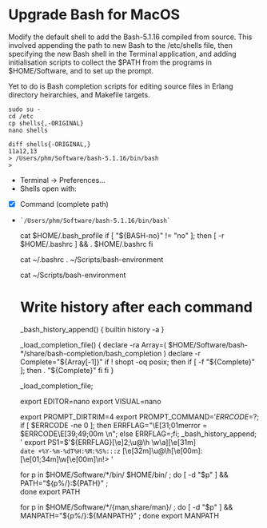# Upgrade Bash for MacOS

Modify the default shell to add the Bash-5.1.16 compiled from source.  This
involved appending the path to new Bash to the /etc/shells file, then
specifying the new Bash shell in the Terminal application, and adding
initialisation scripts to collect the $PATH from the programs in
$HOME/Software, and to set up the prompt.

Yet to do is Bash completion scripts for editing source files in Erlang
directory heirarchies, and Makefile targets.


    sudo su -
    cd /etc
    cp shells{,-ORIGINAL}
    nano shells

    diff shells{-ORIGINAL,}
    11a12,13
    > /Users/phm/Software/bash-5.1.16/bin/bash
    > 

* Terminal -> Preferences...
* Shells open with:
*   [x] Command (complete path)
*     `/Users/phm/Software/bash-5.1.16/bin/bash`

    cat $HOME/.bash_profile 
    if [ "${BASH-no}" != "no" ]; then
            [ -r $HOME/.bashrc ] && . $HOME/.bashrc
    fi

    cat ~/.bashrc
    . ~/Scripts/bash-environment


    cat ~/Scripts/bash-environment
    # Write history after each command
    _bash_history_append() {
        builtin history -a
    }

    _load_completion_file() {
    declare -ra Array=( $HOME/Software/bash-*/share/bash-completion/bash_completion )
    declare -r Complete="${Array[-1]}"
    if ! shopt -oq posix; then
      if [ -f "${Complete}" ]; then
        . "${Complete}"
      fi
    fi
    }

    _load_completion_file;

    export EDITOR=nano
    export VISUAL=nano

    export PROMPT_DIRTRIM=4
    export PROMPT_COMMAND=$'ERRCODE=$?;
    if [ $ERRCODE -ne 0 ];
    then ERRFLAG="\E[31;01merror = $ERRCODE\E[39;49;00m \n";
    else ERRFLAG=;fi;
    _bash_history_append; '
    export PS1=$'${ERRFLAG}\[\e]2;\u@\h \w\a\]\[\e[31m\]\
    `date +%Y-%m-%dT%H:%M:%S%:::z` \[\e[32m\]\u@\h\[\e[00m\]:\
    \[\e[01;34m\]\w\[\e[00m\]\n\!> '

    for p in $HOME/Software/*/bin/ $HOME/bin/ ;
    do [ -d "$p" ] && PATH="${p%/}:${PATH}" ;  
    done
    export PATH

    for p in $HOME/Software/*/{man,share/man}/ ;
    do [ -d "$p" ] && MANPATH="${p%/}:${MANPATH}" ;
    done
    export MANPATH
